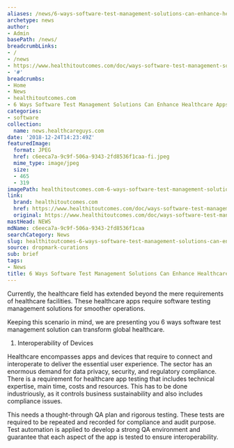 ```yaml
---
aliases: /news/6-ways-software-test-management-solutions-can-enhance-healthcare-apps
archetype: news
author:
- Admin
basePath: /news/
breadcrumbLinks:
- /
- /news
- https://www.healthitoutcomes.com/doc/ways-software-test-management-solutions-can-enhance-healthcare-apps-0001
- '#'
breadcrumbs:
- Home
- News
- healthitoutcomes.com
- 6 Ways Software Test Management Solutions Can Enhance Healthcare Apps
categories:
- software
collection:
  name: news.healthcareguys.com
date: '2018-12-24T14:23:49Z'
featuredImage:
  format: JPEG
  href: c6eeca7a-9c9f-506a-9343-2fd8536f1caa-fi.jpeg
  mime_type: image/jpeg
  size:
  - 465
  - 319
imagePath: healthitoutcomes.com-6-ways-software-test-management-solutions-can-enhance-healthcare-apps
link:
  brand: healthitoutcomes.com
  href: https://www.healthitoutcomes.com/doc/ways-software-test-management-solutions-can-enhance-healthcare-apps-0001
  original: https://www.healthitoutcomes.com/doc/ways-software-test-management-solutions-can-enhance-healthcare-apps-0001
mastHead: NEWS
mdName: c6eeca7a-9c9f-506a-9343-2fd8536f1caa
searchCategory: News
slug: healthitoutcomes-6-ways-software-test-management-solutions-can-enhance-healthcare-apps
source: dropmark-curations
sub: brief
tags:
- News
title: 6 Ways Software Test Management Solutions Can Enhance Healthcare Apps
---
```


Currently, the healthcare field has extended beyond the mere requirements of healthcare facilities. These healthcare apps require software testing management solutions for smoother operations.

Keeping this scenario in mind, we are presenting you 6 ways software test management solution can transform global healthcare.

1. Interoperability of Devices

Healthcare encompasses apps and devices that require to connect and interoperate to deliver the essential user experience. The sector has an enormous demand for data privacy, security, and regulatory compliance. There is a requirement for healthcare app testing that includes technical expertise, main time, costs and resources. This has to be done industriously, as it controls business sustainability and also includes compliance issues.

This needs a thought-through QA plan and rigorous testing. These tests are required to be repeated and recorded for compliance and audit purpose. Test automation is applied to develop a strong QA environment and guarantee that each aspect of the app is tested to ensure interoperability.